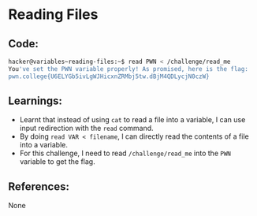 # Reading Files
## Code:
```bash
hacker@variables~reading-files:~$ read PWN < /challenge/read_me
You've set the PWN variable properly! As promised, here is the flag:
pwn.college{U6ELYGb5ivLgWJHicxnZRMbj5tw.dBjM4QDLycjN0czW}
```
## Learnings:
- Learnt that instead of using `cat` to read a file into a variable, I can use input redirection with the `read` command.
- By doing `read VAR < filename`, I can directly read the contents of a file into a variable.
- For this challenge, I need to read `/challenge/read_me` into the `PWN` variable to get the flag.
## References:
None
